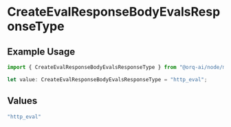 # CreateEvalResponseBodyEvalsResponseType

## Example Usage

```typescript
import { CreateEvalResponseBodyEvalsResponseType } from "@orq-ai/node/models/operations";

let value: CreateEvalResponseBodyEvalsResponseType = "http_eval";
```

## Values

```typescript
"http_eval"
```